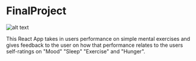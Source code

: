 # FinalProject


![alt text][logo]

[logo]: https://github.com/mattkrebs1974/BrainGauge/blob/master/BrainGauge.png

This React App takes in users performance on simple mental exercises and gives feedback to the user on how that performance relates to the users self-ratings on "Mood" "Sleep" "Exercise" and "Hunger". 
